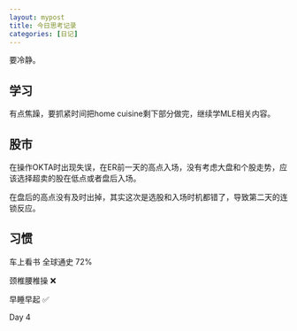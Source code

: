 ```yaml
---
layout: mypost
title: 今日思考记录
categories: [日记]
---
```


要冷静。

## 学习

有点焦躁，要抓紧时间把home cuisine剩下部分做完，继续学MLE相关内容。

## 股市

在操作OKTA时出现失误，在ER前一天的高点入场，没有考虑大盘和个股走势，应该选择超卖的股在低点或者盘后入场。

在盘后的高点没有及时出掉，其实这次是选股和入场时机都错了，导致第二天的连锁反应。

## 习惯
车上看书 全球通史 72%

颈椎腰椎操 ❌

早睡早起 ✅

Day 4